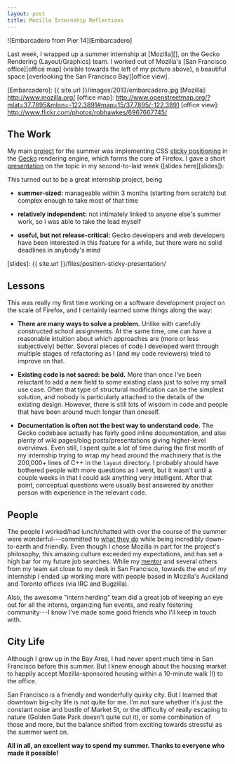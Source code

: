 ```yaml
---
layout: post
title: Mozilla Internship Reflections
---
```


![Embarcadero from Pier 14][Embarcadero]

Last week, I wrapped up a summer internship at [Mozilla][], on the Gecko
Rendering (Layout/Graphics) team. I worked out of Mozilla's [San Francisco
office][office map] (visible towards the left of my picture above), a
beautiful space [overlooking the San Francisco Bay][office view].

[Embarcadero]: {{ site.url }}/images/2013/embarcadero.jpg
[Mozilla]: http://www.mozilla.org/
[office map]: http://www.openstreetmap.org/?mlat=37.7895&mlon=-122.3891#map=15/37.7895/-122.3891
[office view]: http://www.flickr.com/photos/robhawkes/6967667745/

The Work
---

My main [project][bug] for the summer was implementing CSS [sticky
positioning][] in the [Gecko][] rendering engine, which forms the core of
Firefox. I gave a short [presentation][] on the topic in my second-to-last week
([slides here][slides]):

This turned out to be a great internship project, being

 * **summer-sized:** manageable within 3 months (starting from scratch) but
   complex enough to take most of that time

 * **relatively independent:** not intimately linked to anyone else's summer
   work, so I was able to take the lead myself

 * **useful, but not release-critical:** Gecko developers and web developers
   have been interested in this feature for a while, but there were no solid
   deadlines in anybody's mind

[bug]: https://bugzilla.mozilla.org/show_bug.cgi?id=886646 "bug 886646: implement position:sticky"
[sticky positioning]: http://updates.html5rocks.com/2012/08/Stick-your-landings-position-sticky-lands-in-WebKit "Stick your landings! position: sticky lands in WebKit"
[Gecko]: https://developer.mozilla.org/en-US/docs/Mozilla/Gecko
[presentation]: https://air.mozilla.org/intern-presentation-ford/
[slides]: {{ site.url }}/files/position-sticky-presentation/

Lessons
---

This was really my first time working on a software development project on the
scale of Firefox, and I certainly learned some things along the way:

 * **There are many ways to solve a problem.** Unlike with carefully
   constructed school assignments. At the same time, one can have a reasonable
   intuition about which approaches are (more or less subjectively) better.
   Several pieces of code I developed went through multiple stages of
   refactoring as I (and my code reviewers) tried to improve on that.

 * **Existing code is not sacred: be bold.** More than once I've been reluctant
   to add a new field to some existing class just to solve my small use case.
   Often that type of structural modification can be the simplest solution, and
   nobody is particularly attached to the details of the existing design.
   However, there is still lots of wisdom in code and people that have been
   around much longer than oneself.

 * **Documentation is often not the best way to understand code.** The Gecko
   codebase actually has fairly good inline documentation, and also plenty of
   wiki pages/blog posts/presentations giving higher-level overviews. Even
   still, I spent quite a lot of time during the first month of my internship
   trying to wrap my head around the machinery that is the 200,000+ lines of C++
   in the `layout` directory. I probably should have bothered people with more
   questions as I went, but it wasn't until a couple weeks in that I could ask
   anything very intelligent. After that point, conceptual questions were
   usually best answered by another person with experience in the relevant code.

People
---

The people I worked/had lunch/chatted with over the course of the summer were
wonderful---committed to [what they do][manifesto] while being incredibly
down-to-earth and friendly. Even though I chose Mozilla in part for the
project's philosophy, this amazing culture exceeded my expectations, and has
set a high bar for my future job searches.  While my [mentor][dbaron] and
several others from my team sat close to my desk in San Francisco, towards the
end of my internship I ended up working more with people based in Mozilla's
Auckland and Toronto offices (via IRC and Bugzilla).

Also, the awesome "intern herding" team did a great job of keeping an eye out
for all the interns, organizing fun events, and really fostering community---I
know I've made some good friends who I'll keep in touch with.

[manifesto]: https://www.mozilla.org/en-US/about/manifesto/ "The Mozilla Manifesto"
[dbaron]: http://dbaron.org/ "David Baron"

City Life
---

Although I grew up in the Bay Area, I had never spent much time in San Francisco
before this summer. But I knew enough about the housing market to happily accept
Mozilla-sponsored housing within a 10-minute walk (!) to the office.

San Francisco is a friendly and wonderfully quirky city. But I learned that
downtown big-city life is not quite for me. I'm not sure whether it's just the
constant noise and bustle of Market St, or the difficulty of really escaping to
nature (Golden Gate Park doesn't quite cut it), or some combination of those
and more, but the balance shifted from exciting towards stressful as the summer
went on.

**All in all, an excellent way to spend my summer. Thanks to everyone who made
it possible!**
